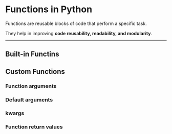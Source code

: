 # Functions in Python

Functions are reusable blocks of code that perform a specific task.

They help in improving **code reusability, readability, and modularity**.

---

## Built-in Functins

## Custom Functions
### Function arguments
### Default arguments
### kwargs

### Function return values
